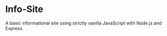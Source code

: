 # Info-Site

A basic informational site using strictly vanilla JavaScript with Node.js and Express.
